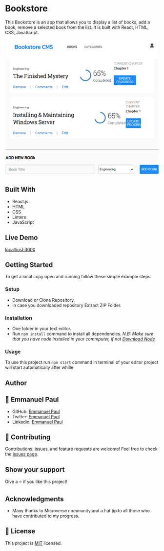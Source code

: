 # Bookstore

This Bookstore is an app that allows you to display a list of books, add a book, remove a selected book from the list. It is built with React, HTML, CSS, JavaScript.

![screenshot](./src/screen.png)

## Built With
- React.js
- HTML
- CSS
- Linters
- JavaScript

## Live Demo
[localhost:3000](https://localhost:3000)

## Getting Started
To get a local copy open and running follow these simple example steps.

### Setup
- Download or Clone Repository.
- In case you downloaded repository Extract ZIP Folder.

### Installation
- One folder in your text editor.
- Run `npm install` command to install all dependencies.
*N.B: Make sure that you have node installed in your commputer, if not [Download Node](https://nodejs.org/en/)*

### Usage
To use this project run `npm start` command in terminal of your editor project will start automatically after whille

## Author
## 👤 **Emmanuel Paul**

- GitHub: [Emmanuel Paul](https://github.com/Epaltechs/Bookstore)
- Twitter: [Emmanuel Paul](http://twitter.com/@emmapaul247)
- LinkedIn: [Emmanuel Paul](https://www.linkedin.com/in/emmanuel-s-paul/)

## :handshake: Contributing
Contributions, issues, and feature requests are welcome!
Feel free to check the [issues page](https://github.com/Epaltechs/Bookstore/issues).

## Show your support
Give a :star:️ if you like this project!

## Acknowledgments
- Many thanks to Microverse community and a hat tip to all those who have contributed to my progress.

## :memo: License
This project is [MIT](./MIT.md) licensed.
